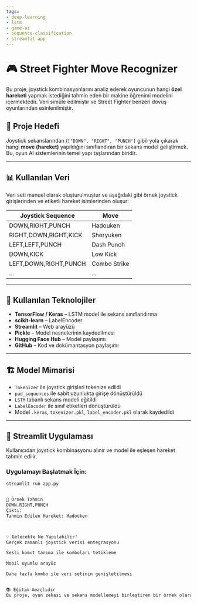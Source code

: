 ```yaml
---
tags:
- deep-learning
- lstm
- game-ai
- sequence-classification
- streamlit-app
---
```


# 🎮 Street Fighter Move Recognizer

Bu proje, joystick kombinasyonlarını analiz ederek oyuncunun hangi **özel hareketi** yapmak istediğini tahmin eden bir makine öğrenimi modelini içermektedir. Veri simüle edilmiştir ve Street Fighter benzeri dövüş oyunlarından esinlenilmiştir.

## 🧠 Proje Hedefi

Joystick sekanslarından (`["DOWN", "RIGHT", "PUNCH"]` gibi) yola çıkarak hangi **move (hareket)** yapıldığını sınıflandıran bir sekans model geliştirmek. Bu, oyun AI sistemlerinin temel yapı taşlarından biridir.

---

## 📊 Kullanılan Veri

Veri seti manuel olarak oluşturulmuştur ve aşağıdaki gibi örnek joystick girişlerinden ve etiketli hareket isimlerinden oluşur:

| Joystick Sequence           | Move           |
|-----------------------------|----------------|
| DOWN,RIGHT,PUNCH            | Hadouken       |
| RIGHT,DOWN,RIGHT,KICK       | Shoryuken      |
| LEFT,LEFT,PUNCH             | Dash Punch     |
| DOWN,KICK                   | Low Kick       |
| LEFT,DOWN,RIGHT,PUNCH       | Combo Strike   |
| ...                         | ...            |

---

## 🔧 Kullanılan Teknolojiler

- **TensorFlow / Keras** – LSTM model ile sekans sınıflandırma
- **scikit-learn** – LabelEncoder
- **Streamlit** – Web arayüzü
- **Pickle** – Model nesnelerinin kaydedilmesi
- **Hugging Face Hub** – Model paylaşımı
- **GitHub** – Kod ve dokümantasyon paylaşımı

---

## 🏗️ Model Mimarisi

- `Tokenizer` ile joystick girişleri tokenize edildi
- `pad_sequences` ile sabit uzunlukta girişe dönüştürüldü
- `LSTM` tabanlı sekans modeli eğitildi
- `LabelEncoder` ile sınıf etiketleri dönüştürüldü
- Model `.keras`, `tokenizer.pkl`, `label_encoder.pkl` olarak kaydedildi

---

## 🚀 Streamlit Uygulaması

Kullanıcıdan joystick kombinasyonu alınır ve model ile eşleşen hareket tahmin edilir.

### Uygulamayı Başlatmak İçin:
```bash
streamlit run app.py


🔬 Örnek Tahmin
DOWN,RIGHT,PUNCH
Çıktı:
Tahmin Edilen Hareket: Hadouken



💡 Gelecekte Ne Yapılabilir?
Gerçek zamanlı joystick verisi entegrasyonu

Sesli komut tanıma ile komboları tetikleme

Mobil uyumlu arayüz

Daha fazla kombo ile veri setinin genişletilmesi


📚 Eğitim Amaçlıdır
Bu proje, oyun zekası ve sekans modellemeyi birleştiren bir örnek olarak eğitim amaçlı geliştirilmiştir.
